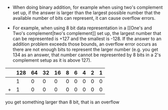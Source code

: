 - When doing binary addition, for example when using two's complement set up, if the answer is larger than the largest possible number that the available number of bits can represent, it can cause overflow errors.

- For example, when using 8 bit data representation in a [[One's and Two's complement|two's complement]] set up, the largest number that can be represented is +127 and the smallest is -128. If the answer to an addition problem exceeds those bounds, an overflow error occurs as there are not enough bits to represent the larger number (e.g. you get 134 as an answer, that number cannot be represented by 8 bits in a 2's complement setup as it is above 127).

|     | 128 | 64  | 32  | 16  | 8   | 6   | 4   | 2   | 1   |
| --- | --- | --- | --- | --- | --- | --- | --- | --- | --- |
|     | 1   | 0   | 0   | 0   | 0   | 0   | 0   | 0   | 0   |
|   +  | 1   | 0   | 0   | 0   | 0   | 0   | 0   | 0   | 0   |

you get something larger than 8 bit, that is an overflow